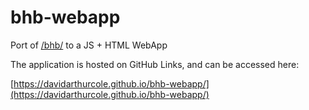 # bhb-webapp
Port of [/bhb/](https://github.com/DavidArthurCole/bhb) to a JS + HTML WebApp

The application is hosted on GitHub Links, and can be accessed here:

[https://davidarthurcole.github.io/bhb-webapp/](https://davidarthurcole.github.io/bhb-webapp/)
